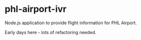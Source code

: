 phl-airport-ivr
===============

Node.js application to provide flight information for PHL Airport. 

Early days here - lots of refactoring needed.
